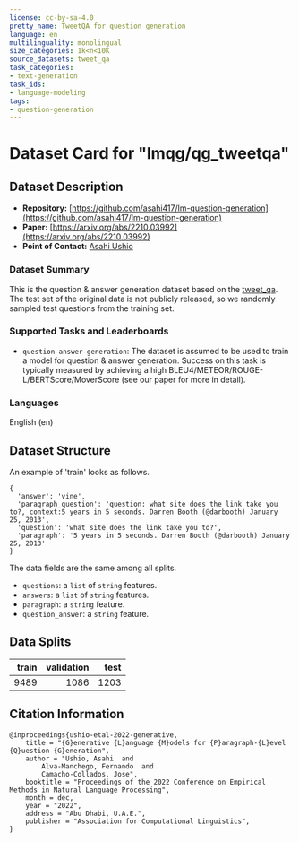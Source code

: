 ```yaml
---
license: cc-by-sa-4.0
pretty_name: TweetQA for question generation
language: en
multilinguality: monolingual
size_categories: 1k<n<10K
source_datasets: tweet_qa
task_categories:
- text-generation
task_ids:
- language-modeling
tags:
- question-generation
---
```


# Dataset Card for "lmqg/qg_tweetqa"


## Dataset Description
- **Repository:** [https://github.com/asahi417/lm-question-generation](https://github.com/asahi417/lm-question-generation)
- **Paper:** [https://arxiv.org/abs/2210.03992](https://arxiv.org/abs/2210.03992)
- **Point of Contact:** [Asahi Ushio](http://asahiushio.com/)

### Dataset Summary
This is the question & answer generation dataset based on the [tweet_qa](https://huggingface.co/datasets/tweet_qa). The test set of the original data is not publicly released, so we randomly sampled test questions from the training set.

### Supported Tasks and Leaderboards
* `question-answer-generation`: The dataset is assumed to be used to train a model for question & answer generation.
  Success on this task is typically measured by achieving a high BLEU4/METEOR/ROUGE-L/BERTScore/MoverScore (see our paper for more in detail).

### Languages
English (en)

## Dataset Structure
An example of 'train' looks as follows.
```
{
  'answer': 'vine',
  'paragraph_question': 'question: what site does the link take you to?, context:5 years in 5 seconds. Darren Booth (@darbooth) January 25, 2013',
  'question': 'what site does the link take you to?',
  'paragraph': '5 years in 5 seconds. Darren Booth (@darbooth) January 25, 2013'
}
```
The data fields are the same among all splits.
- `questions`: a `list` of `string` features. 
- `answers`: a `list` of `string` features.
- `paragraph`: a `string` feature.
- `question_answer`: a `string` feature.

## Data Splits

|train|validation|test |
|----:|---------:|----:|
|9489 |      1086| 1203|


## Citation Information

```
@inproceedings{ushio-etal-2022-generative,
    title = "{G}enerative {L}anguage {M}odels for {P}aragraph-{L}evel {Q}uestion {G}eneration",
    author = "Ushio, Asahi  and
        Alva-Manchego, Fernando  and
        Camacho-Collados, Jose",
    booktitle = "Proceedings of the 2022 Conference on Empirical Methods in Natural Language Processing",
    month = dec,
    year = "2022",
    address = "Abu Dhabi, U.A.E.",
    publisher = "Association for Computational Linguistics",
}
```
